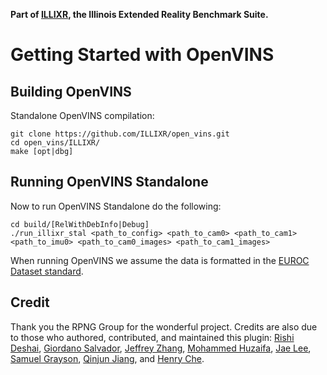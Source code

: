 **Part of [ILLIXR](https://github.com/ILLIXR/ILLIXR), the Illinois Extended Reality Benchmark Suite.**

# Getting Started with OpenVINS

## Building OpenVINS

Standalone OpenVINS compilation:

```
git clone https://github.com/ILLIXR/open_vins.git
cd open_vins/ILLIXR/
make [opt|dbg]
```

## Running OpenVINS Standalone

Now to run OpenVINS Standalone do the following:
```
cd build/[RelWithDebInfo|Debug]
./run_illixr_stal <path_to_config> <path_to_cam0> <path_to_cam1> <path_to_imu0> <path_to_cam0_images> <path_to_cam1_images>
```

When running OpenVINS we assume the data is formatted in the [EUROC Dataset standard](https://projects.asl.ethz.ch/datasets/doku.php?id=kmavvisualinertialdatasets).

## Credit

Thank you the RPNG Group for the wonderful project. Credits are also due to those who authored, contributed, and maintained this plugin: [Rishi Deshai](https://github.com/therishidesai), 
[Giordano Salvador](https://github.com/e3m3), [Jeffrey Zhang](https://github.com/JeffreyZh4ng), [Mohammed Huzaifa](https://github.com/mhuzai), [Jae Lee](https://github.com/Hyjale), [Samuel Grayson](https://github.com/charmoniumQ), [Qinjun Jiang](https://github.com/qinjunj), and [Henry Che](https://github.com/hungdche). 